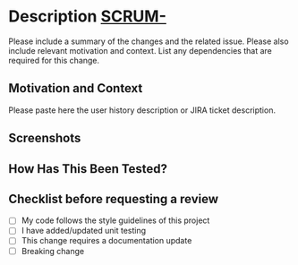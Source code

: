 # Description [SCRUM-<NUMBER>](https://proyectoxico.atlassian.net/browse/SCRUM-<NUMBER>)

Please include a summary of the changes and the related issue. Please also include relevant motivation and context. List any dependencies that are required for this change.

## Motivation and Context

Please paste here the user history description or JIRA ticket description.

## Screenshots

## How Has This Been Tested?

## Checklist before requesting a review

- [ ] My code follows the style guidelines of this project
- [ ] I have added/updated unit testing
- [ ] This change requires a documentation update
- [ ] Breaking change
